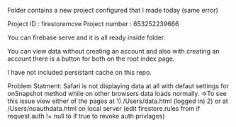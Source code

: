 Folder contains a new project configured that I made today (same error) 

Project ID : firestoremcve
Project number : 653252239666

You can firebase serve and it is all ready inside folder.

You can view data without creating an account and also with creating an account there is a button for both on the root index page.

I have not included persistant cache on this repo. 

Problem Statment: Safari is not displaying data at all with defaut settings for onSnapshot method while on other browsers data loads normally.
  =>To see this issue view either of the pages at 
    1) /Users/data.html (logged in) 
    2) or at /Users/noauthdata.html on local server (edit firestore.rules from if request.auth != null to if true to revoke auth privlages)
